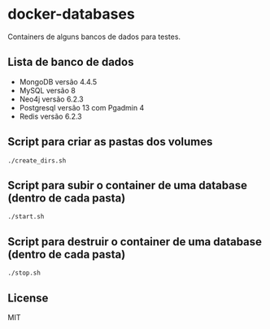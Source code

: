 docker-databases
=========

Containers de alguns bancos de dados para testes.


Lista de banco de dados
------------

- MongoDB versão 4.4.5
- MySQL versão 8
- Neo4j versão 6.2.3
- Postgresql versão 13 com Pgadmin 4
- Redis versão 6.2.3


Script para criar as pastas dos volumes
------------

    ./create_dirs.sh


Script para subir o container de uma database (dentro de cada pasta)
------------

    ./start.sh


Script para destruir o container de uma database (dentro de cada pasta)
------------

    ./stop.sh


License
-------

MIT